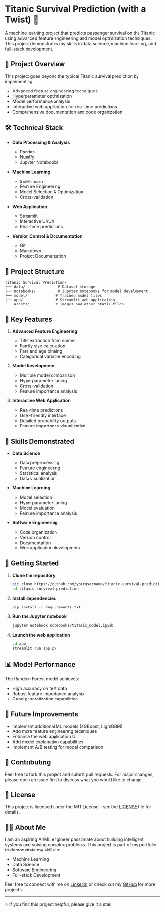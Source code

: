 # Titanic Survival Prediction (with a Twist) 🚢

A machine learning project that predicts passenger survival on the Titanic using advanced feature engineering and model optimization techniques. This project demonstrates my skills in data science, machine learning, and full-stack development.

## 🎯 Project Overview

This project goes beyond the typical Titanic survival prediction by implementing:
- Advanced feature engineering techniques
- Hyperparameter optimization
- Model performance analysis
- Interactive web application for real-time predictions
- Comprehensive documentation and code organization

## 🛠️ Technical Stack

- **Data Processing & Analysis**
  - Pandas
  - NumPy
  - Jupyter Notebooks

- **Machine Learning**
  - Scikit-learn
  - Feature Engineering
  - Model Selection & Optimization
  - Cross-validation

- **Web Application**
  - Streamlit
  - Interactive UI/UX
  - Real-time predictions

- **Version Control & Documentation**
  - Git
  - Markdown
  - Project Documentation

## 📁 Project Structure

```
Titanic Survival Prediction/
├── data/               # Dataset storage
├── notebooks/          # Jupyter notebooks for model development
├── model/             # Trained model files
├── app/               # Streamlit web application
└── assets/            # Images and other static files
```

## 🚀 Key Features

1. **Advanced Feature Engineering**
   - Title extraction from names
   - Family size calculation
   - Fare and age binning
   - Categorical variable encoding

2. **Model Development**
   - Multiple model comparison
   - Hyperparameter tuning
   - Cross-validation
   - Feature importance analysis

3. **Interactive Web Application**
   - Real-time predictions
   - User-friendly interface
   - Detailed probability outputs
   - Feature importance visualization

## 🎯 Skills Demonstrated

- **Data Science**
  - Data preprocessing
  - Feature engineering
  - Statistical analysis
  - Data visualization

- **Machine Learning**
  - Model selection
  - Hyperparameter tuning
  - Model evaluation
  - Feature importance analysis

- **Software Engineering**
  - Code organization
  - Version control
  - Documentation
  - Web application development

## 🚀 Getting Started

1. **Clone the repository**
   ```bash
   git clone https://github.com/yourusername/titanic-survival-prediction.git
   cd titanic-survival-prediction
   ```

2. **Install dependencies**
   ```bash
   pip install -r requirements.txt
   ```

3. **Run the Jupyter notebook**
   ```bash
   jupyter notebook notebooks/titanic_model.ipynb
   ```

4. **Launch the web application**
   ```bash
   cd app
   streamlit run app.py
   ```

## 📊 Model Performance

The Random Forest model achieves:
- High accuracy on test data
- Robust feature importance analysis
- Good generalization capabilities

## 🎯 Future Improvements

- Implement additional ML models (XGBoost, LightGBM)
- Add more feature engineering techniques
- Enhance the web application UI
- Add model explanation capabilities
- Implement A/B testing for model comparison

## 🤝 Contributing

Feel free to fork this project and submit pull requests. For major changes, please open an issue first to discuss what you would like to change.

## 📝 License

This project is licensed under the MIT License - see the [LICENSE](LICENSE) file for details.

## 👨‍💻 About Me

I am an aspiring AI/ML engineer passionate about building intelligent systems and solving complex problems. This project is part of my portfolio to demonstrate my skills in:
- Machine Learning
- Data Science
- Software Engineering
- Full-stack Development

Feel free to connect with me on [LinkedIn](your-linkedin-url) or check out my [GitHub](your-github-url) for more projects.

---
⭐️ If you find this project helpful, please give it a star! 